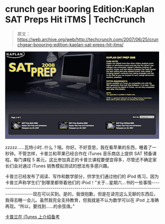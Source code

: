 # crunch gear booring Edition:Kaplan SAT Preps Hit iTMS | TechCrunch

> 原文：<https://web.archive.org/web/http://techcrunch.com/2007/06/25/crunchgear-boooring-edition-kaplan-sat-preps-hit-itms/>

![](img/a1875a552459cdee300888092777461b.png)

zzzzz……瓦特小时..什么？哦。你好。不好意思，我在看苹果的东西，睡着了一秒钟。不管怎样，卡普兰和苹果已经合作在 iTunes 音乐商店上提供 SAT 预备课程。每门课程 5 美元，这比参加真正的卡普兰课程要便宜得多，尽管还不确定家长们会对通过 iTunes 销售模拟测试的想法有多感兴趣。

卡普兰已经发布了阅读、写作和数学部分，供学生们通过他们的 iPod 练习，因为卡普兰声称学生们“到哪里都带着他们的 iPod！”关于…星期六…书的一些事情------------------------------------------------------------------------------------------------现在可以买到。是的，我很抱歉，但是在读完这么无聊的东西后，我得去睡一会儿。虽然我完全支持教育，但我就是不认为数学可以在 iPod 上准确再现。“所以，要找到……的余弦值。”

[卡普兰在 iTunes 上介绍备考](https://web.archive.org/web/20151001112931/http://ilounge.com/index.php/news/comments/kaplan-intros-test-prep-on-itunes/)
